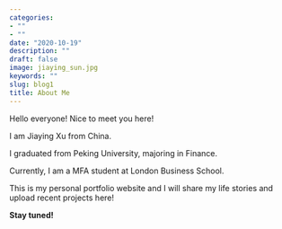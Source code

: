 ```yaml
---
categories:
- ""
- ""
date: "2020-10-19"
description: ""
draft: false
image: jiaying_sun.jpg
keywords: ""
slug: blog1
title: About Me
---
```



Hello everyone! Nice to meet you here! 

I am Jiaying Xu from China. 

I graduated from Peking University, majoring in Finance. 

Currently, I am a MFA student at London Business School. 

This is my personal portfolio website and I will share my life stories and upload recent projects here! 

**Stay tuned!**